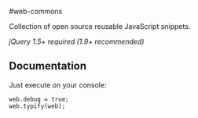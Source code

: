 #web-commons

Collection of open source reusable JavaScript snippets.

*jQuery 1.5+ required (1.9+ recommended)*

## Documentation

Just execute on your console:

    web.debug = true;
    web.typify(web);
